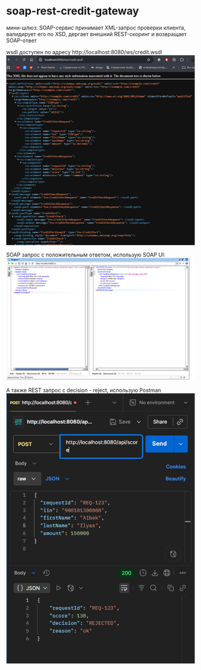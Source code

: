 # soap-rest-credit-gateway
 мини-шлюз: SOAP-сервис принимает XML-запрос проверки клиента, валидирует его по XSD, дергает внешний REST-скоринг и возвращает SOAP-ответ

wsdl доступен по адресу http://localhost:8080/ws/credit.wsdl
![wsdl](wsdl.jpg)

SOAP запрос с положительным ответом, использую SOAP UI:
![soap](soap-request.jpg)

А также REST запрос с decision - reject, использую Postman
![rest](rest-request.jpg)
